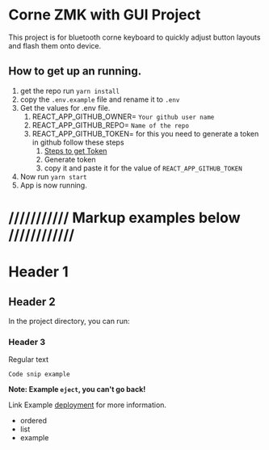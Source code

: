 
# Corne ZMK with GUI Project
This project is for bluetooth corne keyboard to quickly adjust button layouts and 
flash them onto device.

## How to get up an running.
1. get the repo run `yarn install`
2. copy the `.env.example` file and rename it to `.env`
3. Get the values for .env file.
   1. REACT_APP_GITHUB_OWNER= `Your github user name` 
   2. REACT_APP_GITHUB_REPO= `Name of the repo`
   3. REACT_APP_GITHUB_TOKEN= for this you need to generate a token in github follow these steps
       1. [Steps to get Token]( https://docs.github.com/en/authentication/keeping-your-account-and-data-secure/managing-your-personal-access-tokens) 
       2. Generate token 
       3. copy it and paste it for the value of `REACT_APP_GITHUB_TOKEN`
 4. Now run `yarn start`
 5. App is now running.


# /////////// Markup examples below ////////////

# Header 1

## Header 2

In the project directory, you can run:

### Header 3 

Regular text

 `Code snip example`

**Note: Example  `eject`, you can't go back!**

Link Example [deployment](https://facebook.github.io/create-react-app/docs/deployment) for more information.

- ordered
- list
- example

